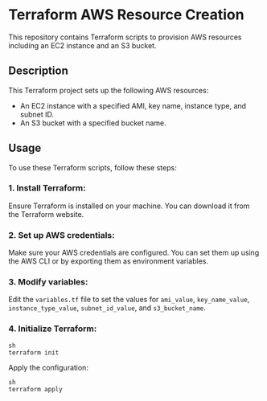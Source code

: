 # Terraform AWS Resource Creation

This repository contains Terraform scripts to provision AWS resources including an EC2 instance and an S3 bucket.

## Description
This Terraform project sets up the following AWS resources:

* An EC2 instance with a specified AMI, key name, instance type, and subnet ID.
* An S3 bucket with a specified bucket name.

## Usage
To use these Terraform scripts, follow these steps:

### 1. Install Terraform:
Ensure Terraform is installed on your machine. You can download it from the Terraform website.

### 2. Set up AWS credentials:
Make sure your AWS credentials are configured. You can set them up using the AWS CLI or by exporting them as environment variables.

### 3. Modify variables:
Edit the ```variables.tf``` file to set the values for ```ami_value```, ```key_name_value```, ```instance_type_value```, ```subnet_id_value```, and ```s3_bucket_name```.

### 4. Initialize Terraform:

```
sh
terraform init
```

Apply the configuration:

```
sh
terraform apply
```